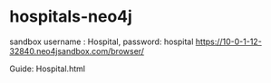 # hospitals-neo4j

sandbox username : Hospital, password: hospital
https://10-0-1-12-32840.neo4jsandbox.com/browser/

Guide:
Hospital.html

